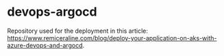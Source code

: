 # devops-argocd

Repository used for the deployment in this article: https://www.remiceraline.com/blog/deploy-your-application-on-aks-with-azure-devops-and-argocd. 
